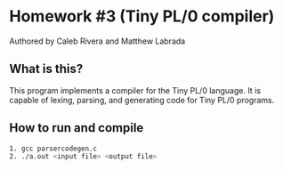 # Homework #3 (Tiny PL/0 compiler)

Authored by Caleb Rivera and Matthew Labrada

## What is this?
This program implements a compiler for the Tiny PL/0 language. It is capable of lexing, parsing, and generating code for Tiny PL/0 programs.

## How to run and compile
```bash
1. gcc parsercodegen.c
2. ./a.out <input file> <output file>
```